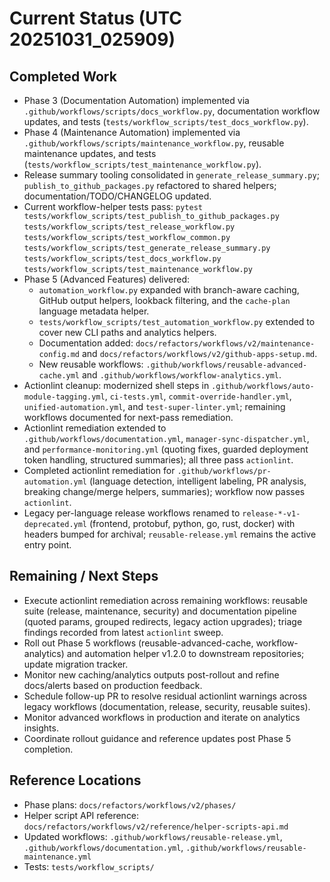 # Current Status (UTC 20251031_025909)

## Completed Work

- Phase 3 (Documentation Automation) implemented via `.github/workflows/scripts/docs_workflow.py`,
  documentation workflow updates, and tests (`tests/workflow_scripts/test_docs_workflow.py`).
- Phase 4 (Maintenance Automation) implemented via
  `.github/workflows/scripts/maintenance_workflow.py`, reusable maintenance updates, and tests
  (`tests/workflow_scripts/test_maintenance_workflow.py`).
- Release summary tooling consolidated in `generate_release_summary.py`;
  `publish_to_github_packages.py` refactored to shared helpers; documentation/TODO/CHANGELOG
  updated.
- Current workflow-helper tests pass:
  `pytest tests/workflow_scripts/test_publish_to_github_packages.py`
  `tests/workflow_scripts/test_release_workflow.py` `tests/workflow_scripts/test_workflow_common.py`
  `tests/workflow_scripts/test_generate_release_summary.py`
  `tests/workflow_scripts/test_docs_workflow.py`
  `tests/workflow_scripts/test_maintenance_workflow.py`
- Phase 5 (Advanced Features) delivered:
  - `automation_workflow.py` expanded with branch-aware caching, GitHub output helpers, lookback
    filtering, and the `cache-plan` language metadata helper.
  - `tests/workflow_scripts/test_automation_workflow.py` extended to cover new CLI paths and
    analytics helpers.
  - Documentation added: `docs/refactors/workflows/v2/maintenance-config.md` and
    `docs/refactors/workflows/v2/github-apps-setup.md`.
  - New reusable workflows: `.github/workflows/reusable-advanced-cache.yml` and
    `.github/workflows/workflow-analytics.yml`.
- Actionlint cleanup: modernized shell steps in `.github/workflows/auto-module-tagging.yml`,
  `ci-tests.yml`, `commit-override-handler.yml`, `unified-automation.yml`, and
  `test-super-linter.yml`; remaining workflows documented for next-pass remediation.
- Actionlint remediation extended to `.github/workflows/documentation.yml`,
  `manager-sync-dispatcher.yml`, and `performance-monitoring.yml` (quoting fixes, guarded deployment
  token handling, structured summaries); all three pass `actionlint`.
- Completed actionlint remediation for `.github/workflows/pr-automation.yml` (language detection,
  intelligent labeling, PR analysis, breaking change/merge helpers, summaries); workflow now passes
  `actionlint`.
- Legacy per-language release workflows renamed to `release-*-v1-deprecated.yml` (frontend,
  protobuf, python, go, rust, docker) with headers bumped for archival; `reusable-release.yml`
  remains the active entry point.

## Remaining / Next Steps

- Execute actionlint remediation across remaining workflows: reusable suite (release, maintenance,
  security) and documentation pipeline (quoted params, grouped redirects, legacy action upgrades);
  triage findings recorded from latest `actionlint` sweep.
- Roll out Phase 5 workflows (reusable-advanced-cache, workflow-analytics) and automation helper
  v1.2.0 to downstream repositories; update migration tracker.
- Monitor new caching/analytics outputs post-rollout and refine docs/alerts based on production
  feedback.
- Schedule follow-up PR to resolve residual actionlint warnings across legacy workflows
  (documentation, release, security, reusable suites).
- Monitor advanced workflows in production and iterate on analytics insights.
- Coordinate rollout guidance and reference updates post Phase 5 completion.

## Reference Locations

- Phase plans: `docs/refactors/workflows/v2/phases/`
- Helper script API reference: `docs/refactors/workflows/v2/reference/helper-scripts-api.md`
- Updated workflows: `.github/workflows/reusable-release.yml`,
  `.github/workflows/documentation.yml`, `.github/workflows/reusable-maintenance.yml`
- Tests: `tests/workflow_scripts/`
